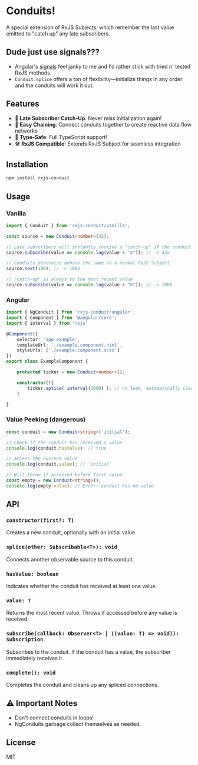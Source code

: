 # Conduits!

A special extension of RxJS Subjects, which remember the last value emitted to "catch up" any late subscribers.

## Dude just use signals???

- Angular's [signals](https://angular.dev/guide/signals/) feel janky to me and I'd rather stick with tried n' tested RxJS methods.
- `Conduit.splice` offers a ton of flexibility—initialize things in any order and the conduits will work it out.

## Features

- 🔄 **Late Subscriber Catch-Up**: Never miss initialization again!
- 🔌 **Easy Chaining**: Connect conduits together to create reactive data flow networks
- 🎯 **Type-Safe**: Full TypeScript support!
- 🛠 **RxJS Compatible**: Extends RxJS Subject for seamless integration 

## Installation

```bash
npm install rxjs-conduit
```

## Usage

### Vanilla

```ts
import { Conduit } from 'rxjs-conduit/vanilla';

const source = new Conduit<number>(42);

// Late subscribers will instantly receive a "catch-up" if the conduit has a value
source.subscribe(value => console.log(value + "a")); // -> 42a

// Conduits otherwise behave the same as a normal RxJS Subject
source.next(100); // -> 100a

// "catch-up" is always to the most recent value
source.subscribe(value => console.log(value + "b")); // -> 100b
```

### Angular
```ts
import { NgConduit } from 'rxjs-conduit/angular';
import { Component } from '@angular/core';
import { interval } from 'rxjs'

@Component({
    selector: 'app-example',
    templateUrl: './example.component.html',
    styleUrls: ['./example.component.scss']
})
export class ExampleComponent {

    protected ticker = new Conduit<number>();

    constructor(){
        ticker.splice( interval(1000) ); // no leak, automatically cleans up when component dies
    }

}
```

### Value Peeking (dangerous)

```typescript
const conduit = new Conduit<string>('initial');

// Check if the conduit has received a value
console.log(conduit.hasValue); // true

// Access the current value
console.log(conduit.value); // 'initial'

// Will throw if accessed before first value
const empty = new Conduit<string>();
console.log(empty.value); // Error: conduit has no value
```

## API

### `constructor(first?: T)`
Creates a new conduit, optionally with an initial value.

### `splice(other: Subscribable<T>): void`
Connects another observable source to this conduit.

### `hasValue: boolean`
Indicates whether the conduit has received at least one value.

### `value: T`
Returns the most recent value. Throws if accessed before any value is received.

### `subscribe(callback: Observer<T> | ((value: T) => void)): Subscription`
Subscribes to the conduit. If the conduit has a value, the subscriber immediately receives it.

### `complete(): void`
Completes the conduit and cleans up any spliced connections.

## ⚠️ Important Notes

- Don't connect conduits in loops!
- NgConduits garbage collect themselves as needed.

## License

MIT

